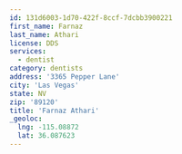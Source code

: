 ```yaml
---
id: 131d6003-1d70-422f-8ccf-7dcbb3900221
first_name: Farnaz
last_name: Athari
license: DDS
services:
  - dentist
category: dentists
address: '3365 Pepper Lane'
city: 'Las Vegas'
state: NV
zip: '89120'
title: 'Farnaz Athari'
_geoloc:
  lng: -115.08872
  lat: 36.087623
---
```

